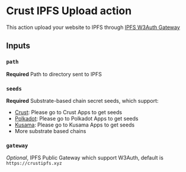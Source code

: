 # Crust IPFS Upload action

This action upload your website to IPFS through [IPFS W3Auth Gateway](https://wiki.crust.network/docs/en/buildIPFSWeb3AuthGW)


## Inputs

### `path`

**Required** Path to directory sent to IPFS

### `seeds`

**Required** Substrate-based chain secret seeds, which support:

- [Crust](https://apps.crust.network/#/accounts): Please go to Crust Apps to get seeds
- [Polkadot](https://polkadot.js.org/apps/#/accounts): Please go to Polkadot Apps to get seeds
- [Kusama](https://polkadot.js.org/apps/?rpc=wss%3A%2F%2Fkusama-rpc.polkadot.io#/accounts): Please go to Kusama Apps to get seeds
- More substrate based chains

### `gateway`

*Optional*, IPFS Public Gateway which support W3Auth, default is `https://crustipfs.xyz`
